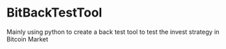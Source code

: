 # BitBackTestTool
Mainly using python to create a back test tool to test the invest strategy in Bitcoin Market
